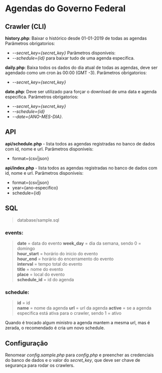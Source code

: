 # Agendas do Governo Federal

## Crawler (CLI)

**history.php**: Baixar o histórico desde 01-01-2019 de todas as agendas
Parâmetros obrigatorios:
- *--secret_key={secret_key}*
Parâmetros disponíveis:
- *--schedule={id}* para baixar tudo de uma agenda especifica.

**daily.php**: Baixa todos os dados do dia atual de todas as agendas, deve ser agendado como um cron às 00:00 (GMT -3).
Parâmetros obrigatorios:
- *--secret_key={secret_key}*

**date.php**: Deve ser utilizado para forçar o download de uma data e agenda especifica.
Parâmetros obrigatorios:
- *--secret_key={secret_key}*
- *--schedule={id}*
- *--date={ANO-MES-DIA}*.

## API

**api/schedule.php** - lista todos as agendas registradas no banco de dados com id, nome e url.
Parâmetros disponíveis:
- format={csv|json}

**api/index.php** - lista todos as agendas registradas no banco de dados com id, nome e url.
Parâmetros disponíveis:
- format={csv|json}
- year={ano-especifico}
- schedule={id}

## SQL
> database/sample.sql

### events:

> **date** = data do evento
> **week_day** = dia da semana, sendo 0 = domingo  
> **hour_start** = horário do inicio do evento  
> **hour_end** =  horário do encerramento do evento  
> **interval** = tempo total do evento  
> **title** = nome do evento  
> **place** = local do evento  
> **schedule_id** = id do agenda

### schedule:

> **id** = id  
> **name** = nome da agenda
> **url** = url da agenda
> **active** = se a agenda especifica está ativa para o crawler, sendo 1 = ativo

Quando é trocado algum ministro a agenda mantem a mesma url, mas é zerada, o recomendado é cria um novo schedule.

## Configuração
Renomear *config.sample.php* para *config.php* e preencher as credenciais do banco de dados e o valor do *secret_key*, que deve ser chave de segurança para rodar os crawlers.